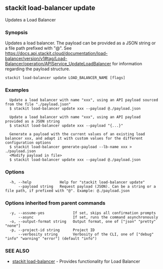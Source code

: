 ## stackit load-balancer update

Updates a Load Balancer

### Synopsis

Updates a load balancer.
The payload can be provided as a JSON string or a file path prefixed with "@".
See https://docs.api.stackit.cloud/documentation/load-balancer/version/v1#tag/Load-Balancer/operation/APIService_UpdateLoadBalancer for information regarding the payload structure.

```
stackit load-balancer update LOAD_BALANCER_NAME [flags]
```

### Examples

```
  Update a load balancer with name "xxx", using an API payload sourced from the file "./payload.json"
  $ stackit load-balancer update xxx --payload @./payload.json

  Update a load balancer with name "xxx", using an API payload provided as a JSON string
  $ stackit load-balancer update xxx --payload "{...}"

  Generate a payload with the current values of an existing load balancer xxx, and adapt it with custom values for the different configuration options
  $ stackit load-balancer generate-payload --lb-name xxx > ./payload.json
  <Modify payload in file>
  $ stackit load-balancer update xxx --payload @./payload.json
```

### Options

```
  -h, --help             Help for "stackit load-balancer update"
      --payload string   Request payload (JSON). Can be a string or a file path, if prefixed with "@". Example: @./payload.json
```

### Options inherited from parent commands

```
  -y, --assume-yes             If set, skips all confirmation prompts
      --async                  If set, runs the command asynchronously
  -o, --output-format string   Output format, one of ["json" "pretty" "none"]
  -p, --project-id string      Project ID
      --verbosity string       Verbosity of the CLI, one of ["debug" "info" "warning" "error"] (default "info")
```

### SEE ALSO

* [stackit load-balancer](./stackit_load-balancer.md)	 - Provides functionality for Load Balancer


